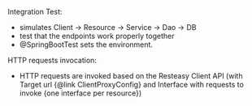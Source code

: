 

Integration Test:
* simulates Client -> Resource -> Service -> Dao -> DB
* test that the endpoints work properly together
* @SpringBootTest sets the environment.

HTTP requests invocation:
* HTTP requests are invoked based on the Resteasy Client API
 (with Target url {@link ClientProxyConfig}  and Interface with requests to invoke {one interface per resource})